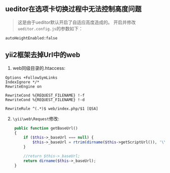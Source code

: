 ## ueditor在选项卡切换过程中无法控制高度问题
> 这是由于ueditor默认开启了自适应高度造成的。
开启并修改`ueditor.config.js`的参数如下：

```
autoHeightEnabled:false
```

## yii2框架去掉Url中的web

1. web同级目录的.htaccess:
```
Options +FollowSymLinks
IndexIgnore */*
RewriteEngine on

RewriteCond %{REQUEST_FILENAME} !-f
RewriteCond %{REQUEST_FILENAME} !-d

RewriteRule ^(.*)$ web/index.php/$1 [QSA]
```
2. `\yii\web\Request`修改:
```php
    public function getBaseUrl()
    {
        if ($this->_baseUrl === null) {
            $this->_baseUrl = rtrim(dirname($this->getScriptUrl()), '\\/');
        }

        //return $this->_baseUrl;
        return dirname($this->_baseUrl);
    }
```
